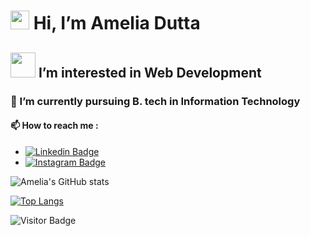   <h1><img src="https://c.tenor.com/4kIHjPaMiDoAAAAi/the-blobs-live-on-waving.gif" width="30px">
 Hi, I’m Amelia Dutta </h1>
  <h2> <img src="https://tenor.com/view/pusheen-harry-potter-broomstick-gif-14032704" width="40px"> I’m interested in Web Development</h2>
  <h3>🌱 I’m currently pursuing B. tech in Information Technology</h3>
  <h4>📫 How to reach me :</h4>
  
  
  - [![Linkedin Badge](https://img.shields.io/badge/-LinkedIn-blue?style=flat-square&logo=Linkedin&logoColor=white&link=https://linkedin.com/in/amelia-dutta-40bb8a17b/)](https://linkedin.com/in/amelia-dutta-40bb8a17b/)
  - [![Instagram Badge](https://img.shields.io/badge/-Instagram-brown?style=flat-square&logo=instagram&logoColor=white&link=https://www.instagram.com/duttaamelia/)](https://www.instagram.com/duttaamelia/)

  
          

          
![Amelia's GitHub stats](https://github-readme-stats.vercel.app/api?username=amelia2802&show_icons=true&theme=radical)
          
          
          
[![Top Langs](https://github-readme-stats.vercel.app/api/top-langs/?username=amelia2802)](https://github.com/amelia2802/github-readme-stats)


![Visitor Badge](https://visitor-badge.laobi.icu/badge?page_id=amelia2802.amelia2802)
